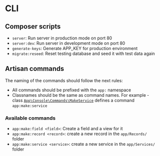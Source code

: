 # CLI
## Composer scripts
- `server`: Run server in production mode on port 80
- `server:dev`: Run server in development mode on port 80
- `generate-keys`: Generate APP_KEY for production environment
- `migrate:reseed`: Reset testing database and seed it with test data again

## Artisan commands
The naming of the commands should follow the next rules:
- All commands should be prefixed with the `app:` namespace
- Classnames should be the same as command names. For example - class [`App\Console\Commands\MakeService`](/app/Console/Commands/MakeService.php) defines a command `app:make:service`

### Available commands
- `app:make:field <field>`: Create a field and a view for it
- `app:make:record <record>`: create a new record in the `app/Records/` folder
- `app:make:service <service>`: create a new service in the `app/Services/` folder
